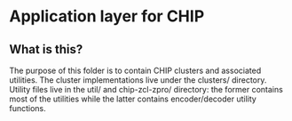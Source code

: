 # Application layer for CHIP

## What is this?

The purpose of this folder is to contain CHIP clusters and associated
utilities.  The cluster implementations live under the clusters/
directory.  Utility files live in the util/ and chip-zcl-zpro/
directory: the former contains most of the utilities while the latter
contains encoder/decoder utility functions.